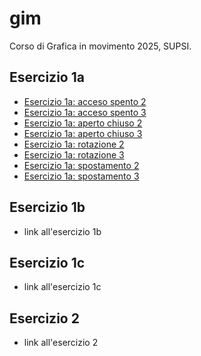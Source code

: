 # gim
Corso di Grafica in movimento 2025, SUPSI. 

## Esercizio 1a
- [Esercizio 1a: acceso spento 2](https://ali-0032.github.io/gim/esercizio_1a/acceso_spento_2.html)
- [Esercizio 1a: acceso spento 3](https://ali-0032.github.io/gim/esercizio_1a/acceso_spento_3.html)
- [Esercizio 1a: aperto chiuso 2](https://ali-0032.github.io/gim/esercizio_1a/aperto_chiuso_2.html)
- [Esercizio 1a: aperto chiuso 3](https://ali-0032.github.io/gim/esercizio_1a/aperto_chiuso_3.html)
- [Esercizio 1a: rotazione 2](https://ali-0032.github.io/gim/esercizio_1a/rotazione_2.html)
- [Esercizio 1a: rotazione 3](https://ali-0032.github.io/gim/esercizio_1a/rotazione_3.html)
- [Esercizio 1a: spostamento 2](https://ali-0032.github.io/gim/esercizio_1a/spostamento_2.html)
- [Esercizio 1a: spostamento 3](https://ali-0032.github.io/gim/esercizio_1a/spostamento_3.html)



## Esercizio 1b
- link all'esercizio 1b

## Esercizio 1c
- link all'esercizio 1c

## Esercizio 2
- link all'esercizio 2
